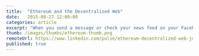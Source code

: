 ```yaml
---
title:  "Ethereum and the Decentralized Web"
date:   2015-08-27 12:00:00
categories: article
excerpt: "When you send a message or check your news feed on your Facebook app, almost everything is routed through centralized servers. Your Instagram photos. Your email. Even your Snapchat messages (they say they're deleted... but are you really sure?) While most of us don't understand how all of this works, it's hard to miss the fact that centralized systems have major flaws, despite (or even because of) their growing complexity. The NSA can intercept your private user data from Google by tapping into their centralized network. Hackers can reveal millions of people's identities and online choices by hacking in through Ashley Madison's VPN. Apple iMessage goes down when Apple's servers go down. And 56 million credit cards can be stolen from one national retailer's servers, because, well...they were on a server."
thumb: /images/thumbs/ethereum-thumb.png
remoteUrl: https://www.linkedin.com/pulse/ethereum-decentralized-web-jd-maresco
published: true
---
```

